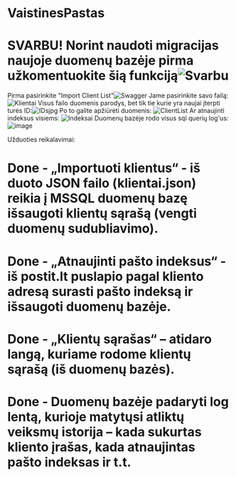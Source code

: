 # VaistinesPastas
# SVARBU! Norint naudoti migracijas naujoje duomenų bazėje pirma užkomentuokite šią funkciją![Svarbu](https://user-images.githubusercontent.com/35724303/168906264-403d7c44-5592-4ba0-a208-289509c0c4bb.jpg)

Pirma pasirinkite "Import Client List"![Swagger](https://user-images.githubusercontent.com/35724303/168906446-b5570664-bfed-4b6e-beb3-45e8979de1f9.jpg)
Jame pasirinkite savo failą: ![Klientai](https://user-images.githubusercontent.com/35724303/168906550-d5bdb4ec-bdbb-4a18-8911-81a44a3eb0b5.jpg)
Visus failo duomenis parodys, bet tik tie kurie yra naujai įterpti turės ID:![IDsjpg](https://user-images.githubusercontent.com/35724303/168906676-dc92247a-187e-4d3e-a846-aabac392e641.jpg)
Po to galite apžiūrėti duomenis:
![ClientList](https://user-images.githubusercontent.com/35724303/168906852-f9ae1f3a-f3d1-41b9-9da4-2f5c72f35964.jpg)
Ar atnaujinti indeksus visiems:
![Indeksai](https://user-images.githubusercontent.com/35724303/168906930-84e4e1d6-5848-4896-b737-85812b0f196a.jpg)
Duomenų bazėje rodo visus sql querių log'us:
![image](https://user-images.githubusercontent.com/35724303/168907183-9d2234c3-296d-4102-8cde-0ca50382a619.png)

Užduoties reikalavimai:
# Done - „Importuoti klientus“ - iš duoto JSON failo (klientai.json) reikia į MSSQL duomenų bazę išsaugoti klientų sąrašą (vengti duomenų sudubliavimo).
# Done - „Atnaujinti pašto indeksus“ - iš postit.lt puslapio pagal kliento adresą surasti pašto indeksą ir išsaugoti duomenų bazėje.
# Done - „Klientų sąrašas“ – atidaro langą, kuriame rodome klientų sąrašą (iš duomenų bazės).
# Done - Duomenų bazėje padaryti log lentą, kurioje matytųsi atliktų veiksmų istorija – kada sukurtas kliento įrašas, kada atnaujintas pašto indeksas ir t.t.
